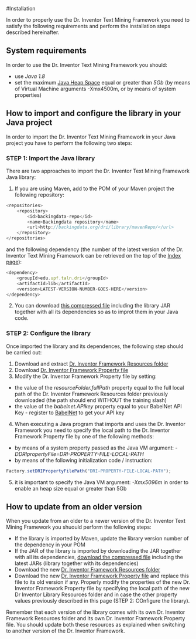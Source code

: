 #Installation

In order to properly use the Dr. Inventor Text Mining Framework you need to satisfy the following requirements and perform the installation steps described hereinafter.

## System requirements
In order to use the Dr. Inventor Text Mining Framework you should:

* use *Java 1.8*
* set the maximum [Java Heap Space](https://www.mkyong.com/Java/find-out-your-Java-heap-memory-size/) equal or greater than *5Gb* (by means of Virtual Machine arguments -Xmx4500m, or by means of system properties)


## How to import and configure the library in your Java project

In order to import the Dr. Inventor Text Mining Framework in your Java project you have to perform the following two steps:

### STEP 1: Import the Java library
There are two approaches to import the Dr. Inventor Text Mining Framework Java library:
1. If you are using Maven, add to the POM of your Maven project the following repository:

```javascript
<repositories>
	<repository>
		<id>backingdata-repo</id>
		<name>Backingdata repository</name>
		<url>http://backingdata.org/dri/library/mavenRepo/</url>
	</repository>
</repositories>
```
and the following dependency (the number of the latest version of the Dr. Inventor Text Mining Framework can be retrieved on the top of the [Index page](Index)):

```javascript
<dependency>
	<groupId>edu.upf.taln.dri</groupId>
	<artifactId>lib</artifactId>
	<version>LATEST-VERSION-NUMBER-GOES-HERE</version>
</dependency>
```

2. You can download [this compressed file](http://backingdata.org/dri/library/latest/jarWithDeps.html) including the library JAR together with all its dependencies so as to improt them in your Java code.

### STEP 2: Configure the library
Once imported the library and its dependences, the following step should be carried out:

1. Download and extract [Dr. Inventor Framework Resources folder](http://backingdata.org/dri/library/latest/resourceFolder.html)
2. Download [Dr. Inventor Framework Property file](http://backingdata.org/dri/library/latest/configurationFile.html)
3. Modify the Dr. Inventor Framework Property file by setting:
- the value of the _resourceFolder.fullPath_ property equal to the full local path of the Dr. Inventor Framework Resources folder previously downloaded (the path should end WITHOUT the training slash)
- the value of the _babelnet.APIkey_ property equal to your BabelNet API Key - register to [BabelNet](http://babelnet.org/) to get your API key
4. When executing a Java program that imports and uses the Dr. Inventor Framework you need to specify the local path to the Dr. Inventor Framework Property file by one of the following methods:
- by means of a system property passed as the Java VM argument: _-DDRIpropertyFile=DRI-PROPERTY-FILE-LOCAL-PATH_
- by means of the following initialization code / instruction: 

```javascript
Factory.setDRIPropertyFilePath("DRI-PROPERTY-FILE-LOCAL-PATH");
```

5. it is important to specify the Java VM argument: _-Xmx5096m_ in order to enable an heap size equal or greater than 5Gb
 

## How to update from an older version
When you update from an older to a newer version of the Dr. Inventor Text Mining Framework you shuould perform the following steps:
* If the library is imported by Maven, update the library version number of the dependency in your POM
* If the JAR of the library is imported by downloading the JAR together with all its dependencies, [download the compressed file](http://backingdata.org/dri/library/latest/jarWithDeps.html) including the latest JARs (library together with its dependencies)
* Download the new [Dr. Inventor Framework Resources folder](http://backingdata.org/dri/library/latest/resourceFolder.html)
* Download the new [Dr. Inventor Framework Property file](http://backingdata.org/dri/library/latest/configurationFile.html) and replace this file to its old version if any. Properly modify the properties of the new Dr. Inventor Framework Property file by specifying the local path of the new Dr Inventor Library Resources folder and in case the other property values previously described in this page (STEP 2: COnfigure the library).

Remember that each version of the library comes with its own Dr. Inventor Framework Resources folder and its own Dr. Inventor Framework Property file. You should update both these resources as explained when switching to another version of the Dr. Inventor Framework.
